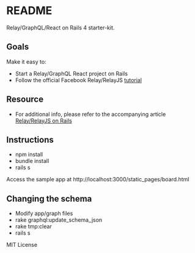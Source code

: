 # README

Relay/GraphQL/React on Rails 4 starter-kit.

## Goals

Make it easy to:
* Start a Relay/GraphQL React project on Rails
* Follow the official Facebook Relay/RelayJS [tutorial](https://facebook.github.io/relay/docs/tutorial.html)

## Resource

* For additional info, please refer to the accompanying article [Relay/RelayJS  on Rails](https://medium.com/@khor/relay-facebook-on-rails-8b4af2057152)

## Instructions

* npm install
* bundle install
* rails s

Access the sample app at http://localhost:3000/static_pages/board.html

## Changing the schema

* Modify app/graph files
* rake graphql:update_schema_json
* rake tmp:clear
* rails s

MIT License


